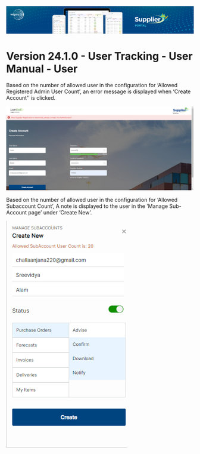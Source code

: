 <img alt ="Supplier Portal Banner" src="../../images/pwa/SupplierPortal_Banner.png">

# **Version 24.1.0 - User Tracking - User Manual - User**

Based on the number of allowed user in the configuration for ‘Allowed Registered Admin User Count’, an error message is displayed when ‘Create Account’’ is clicked. 

<kbd>
<img alt="metrics display" src="../../images/pwa/user_tracking/admin_creation_restriction.png"> 
</kbd>

Based on the number of allowed user in the configuration for ‘Allowed Subaccount Count’, A note is displayed to the user in the ’Manage Sub-Account page’ under ‘Create New’. 

<kbd>
<img alt="metrics display" src="../../images/pwa/user_tracking/subaccount_creation.png"> 
</kbd>
